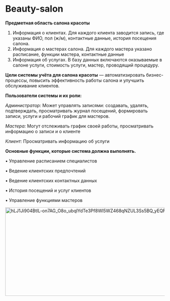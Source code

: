 # Beauty-salon
**Предметная область салона красоты**

1.	Информация о клиентах. Для каждого клиента заводится запись, где указаны ФИО, пол (ж/м), контактные данные, история посещения салона. 
2.	Информация о мастерах салона. Для каждого мастера указано расписание, функции мастера, контактные данные
3.	Информация об услугах. В базу данных включаются оказываемые в салоне услуги, стоимость услуги, мастер, проводящий процедуру.
   
**Цели системы учёта для салона красоты** — автоматизировать бизнес-процессы, повысить эффективность работы салона и улучшить обслуживание клиентов. 

**Пользователи системы и их роли:**

*Администратор:* 
Может управлять записями: создавать, удалять, подтверждать, просматривать журнал посещений, формировать записи, услуги и рабочий график для мастеров. 

*Мастера:*
Могут отслеживать график своей работы, просматривать информацию о записи и о клиенте 

*Клиент:* 
Просматривать информацию об услуги

**Основные функции, которые система должна выполнять.**

•	Управление расписанием специалистов

•	Ведение клиентских предпочтений

•	Ведение клиентских контактных данных

•	История посещений и услуг клиентов

•	Управление функциями мастеров 


<img width="2155" height="279" alt="hLJ1Ji904BtlL-on7AG_O8o_ubqlYdTe3Pf8Wl5WZ468qNZUL3Ss5BQ_yEQFVBj014NR57jekZFptioRcUxXMUVej7D-SgoKmWtUCKEEENBfII9T64dWfAlt3dI42GrEUWnntgbH1iC54OKCMvNu9u-cmI1ZG283ZGyUoX0zQ8ANbEKKak9DqaRv2tvSOYxNi9fWG-ZoCFK-M1u9Q" src="https://github.com/user-attachments/assets/6baffcd8-65ef-49ce-975e-9dce29e2f9c4" />




